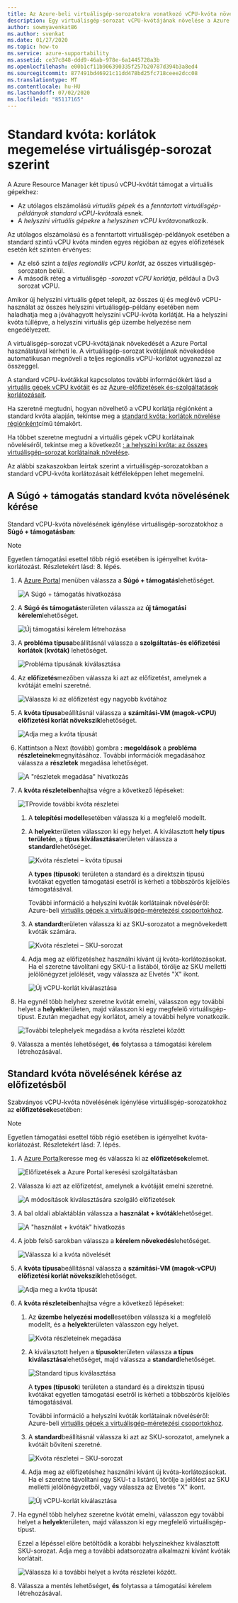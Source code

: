 ```yaml
---
title: Az Azure-beli virtuálisgép-sorozatokra vonatkozó vCPU-kvóta növelésének kérése
description: Egy virtuálisgép-sorozat vCPU-kvótájának növelése a Azure Portalban, amely megnöveli a teljes regionális vCPU korlátot ugyanazzal az összeggel.
author: sowmyavenkat86
ms.author: svenkat
ms.date: 01/27/2020
ms.topic: how-to
ms.service: azure-supportability
ms.assetid: ce37c848-ddd9-46ab-978e-6a1445728a3b
ms.openlocfilehash: e00b1cf11b906390335f257b20787d394b3a8ed4
ms.sourcegitcommit: 877491bd46921c11dd478bd25fc718ceee2dcc08
ms.translationtype: MT
ms.contentlocale: hu-HU
ms.lasthandoff: 07/02/2020
ms.locfileid: "85117165"
---
```

# <a name="standard-quota-increase-limits-by-vm-series"></a>Standard kvóta: korlátok megemelése virtuálisgép-sorozat szerint

A Azure Resource Manager két típusú vCPU-kvótát támogat a virtuális gépekhez:

* Az utólagos elszámolású *virtuális gépek* és a *fenntartott virtuálisgép-példányok* *standard vCPU-kvóta*alá esnek.
* A *helyszíni virtuális gépekre* a *helyszínen vCPU kvóta*vonatkozik.

Az utólagos elszámolású és a fenntartott virtuálisgép-példányok esetében a standard szintű vCPU kvóta minden egyes régióban az egyes előfizetések esetén két szinten érvényes:

* Az első szint a *teljes regionális vCPU korlát*, az összes virtuálisgép-sorozaton belül.
* A második réteg a virtuálisgép *-sorozat vCPU korlátja*, például a Dv3 sorozat vCPU.

Amikor új helyszíni virtuális gépet telepít, az összes új és meglévő vCPU-használat az összes helyszíni virtuálisgép-példány esetében nem haladhatja meg a jóváhagyott helyszíni vCPU-kvóta korlátját. Ha a helyszíni kvóta túllépve, a helyszíni virtuális gép üzembe helyezése nem engedélyezett.

A virtuálisgép-sorozat vCPU-kvótájának növekedését a Azure Portal használatával kérheti le. A virtuálisgép-sorozat kvótájának növekedése automatikusan megnöveli a teljes regionális vCPU-korlátot ugyanazzal az összeggel.

A standard vCPU-kvótákkal kapcsolatos további információkért lásd a [virtuális gépek vCPU kvótáit](../../virtual-machines/windows/quotas.md) és az [Azure-előfizetések és-szolgáltatások korlátozásait](https://docs.microsoft.com/azure/azure-supportability/classic-deployment-model-quota-increase-requests).

Ha szeretné megtudni, hogyan növelhető a vCPU korlátja régiónként a standard kvóta alapján, tekintse meg a [standard kvóta: korlátok növelése régiónként](regional-quota-requests.md)című témakört.

Ha többet szeretne megtudni a virtuális gépek vCPU korlátainak növeléséről, tekintse meg a következőt [: a helyszíni kvóta: az összes virtuálisgép-sorozat korlátainak növelése](low-priority-quota.md).

Az alábbi szakaszokban leírtak szerint a virtuálisgép-sorozatokban a standard vCPU-kvóta korlátozásait kétféleképpen lehet megemelni.

## <a name="request-a-standard-quota-increase-from-help--support"></a>A Súgó + támogatás standard kvóta növelésének kérése

Standard vCPU-kvóta növelésének igénylése virtuálisgép-sorozatokhoz a **Súgó + támogatásban**:

> [!NOTE]
> Egyetlen támogatási esettel több régió esetében is igényelhet kvóta-korlátozást. Részletekért lásd: 8. lépés.

1. A [Azure Portal](https://portal.azure.com) menüben válassza a **Súgó + támogatás**lehetőséget.

   ![A Súgó + támogatás hivatkozása](./media/resource-manager-core-quotas-request/help-plus-support.png)

1. A **Súgó és támogatás**területen válassza az **új támogatási kérelem**lehetőséget.

    ![Új támogatási kérelem létrehozása](./media/resource-manager-core-quotas-request/new-support-request.png)

1. A **probléma típusa**beállításnál válassza a **szolgáltatás-és előfizetési korlátok (kvóták)** lehetőséget.

   ![Probléma típusának kiválasztása](./media/resource-manager-core-quotas-request/select-quota-issue-type.png)

1. Az **előfizetés**mezőben válassza ki azt az előfizetést, amelynek a kvótáját emelni szeretné.

   ![Válassza ki az előfizetést egy nagyobb kvótához](./media/resource-manager-core-quotas-request/select-subscription-support-request.png)

1. A **kvóta típusa**beállításnál válassza a **számítási-VM (magok-vCPU) előfizetési korlát növekszik**lehetőséget.

   ![Adja meg a kvóta típusát](./media/resource-manager-core-quotas-request/select-quota-type.png)

1. Kattintson a Next (tovább) gombra **: megoldások** a **probléma részleteinek**megnyitásához. További információk megadásához válassza a **részletek** megadása lehetőséget.

   ![A "részletek megadása" hivatkozás](./media/resource-manager-core-quotas-request/provide-details-link.png)

1. A **kvóta részleteiben**hajtsa végre a következő lépéseket:

   ![TProvide további kvóta részletei](./media/resource-manager-core-quotas-request/quota-details-deployment-rm-locations.png)

   1. A **telepítési modell**esetében válassza ki a megfelelő modellt.

   1. A **helyek**területen válasszon ki egy helyet. A kiválasztott **hely típus területén**, a **típus kiválasztása**területen válassza a **standard**lehetőséget.

      ![Kvóta részletei – kvóta típusai](./media/resource-manager-core-quotas-request/quota-details-select-standard-type.png)

      A **types (típusok**) területen a standard és a direktszín típusú kvótákat egyetlen támogatási esetről is kérheti a többszörös kijelölés támogatásával.

      További információ a helyszíni kvóták korlátainak növeléséről: Azure-beli [virtuális gépek a virtuálisgép-méretezési csoportokhoz](../../virtual-machine-scale-sets/use-spot.md).

   1. A **standard**területen válassza ki az SKU-sorozatot a megnövekedett kvóták számára.

      ![Kvóta részletei – SKU-sorozat](./media/resource-manager-core-quotas-request/quota-details-standard-select-series.png)

   1. Adja meg az előfizetéshez használni kívánt új kvóta-korlátozásokat. Ha el szeretne távolítani egy SKU-t a listából, törölje az SKU melletti jelölőnégyzet jelölését, vagy válassza az Elvetés "X" ikont.

      ![Új vCPU-korlát kiválasztása](./media/resource-manager-core-quotas-request/quota-details-standard-set-vcpu-limit.png)

1. Ha egynél több helyhez szeretne kvótát emelni, válasszon egy további helyet a **helyek**területen, majd válasszon ki egy megfelelő virtuálisgép-típust. Ezután megadhat egy korlátot, amely a további helyre vonatkozik.

   ![További telephelyek megadása a kvóta részletei között](./media/resource-manager-core-quotas-request/quota-details-multiple-locations.png)

1. Válassza a mentés lehetőséget, **és** folytassa a támogatási kérelem létrehozásával.

## <a name="request-a-standard-quota-increase-from-subscriptions"></a>Standard kvóta növelésének kérése az előfizetésből

Szabványos vCPU-kvóta növelésének igénylése virtuálisgép-sorozatokhoz az **előfizetések**esetében:

> [!NOTE]
> Egyetlen támogatási esettel több régió esetében is igényelhet kvóta-korlátozást. Részletekért lásd: 7. lépés.

1. A [Azure Portal](https://portal.azure.com)keresse meg és válassza ki az **előfizetések**elemet.

   ![Előfizetések a Azure Portal keresési szolgáltatásban](./media/resource-manager-core-quotas-request/search-for-subscriptions.png)

1. Válassza ki azt az előfizetést, amelynek a kvótáját emelni szeretné.

   ![A módosítások kiválasztására szolgáló előfizetések](./media/resource-manager-core-quotas-request/select-subscription-change-quota.png)

1. A bal oldali ablaktáblán válassza a **használat + kvóták**lehetőséget.

   ![A "használat + kvóták" hivatkozás](./media/resource-manager-core-quotas-request/select-usage-plus-quotas.png)

1. A jobb felső sarokban válassza a **kérelem növekedés**lehetőséget.

   ![Válassza ki a kvóta növelését](./media/resource-manager-core-quotas-request/request-increase-from-subscription.png)

1. A **kvóta típusa**beállításnál válassza a **számítási-VM (magok-vCPU) előfizetési korlát növekszik**lehetőséget.

   ![Adja meg a kvóta típusát](./media/resource-manager-core-quotas-request/select-quota-type.png)

1. A **kvóta részleteiben**hajtsa végre a következő lépéseket:

   1. Az **üzembe helyezési modell**esetében válassza ki a megfelelő modellt, és a **helyek**területen válasszon egy helyet.

      ![Kvóta részleteinek megadása](./media/resource-manager-core-quotas-request/quota-details-deployment-rm-locations.png)

   1. A kiválasztott helyen a **típusok**területen válassza **a típus kiválasztása**lehetőséget, majd válassza a **standard**lehetőséget.

      ![Standard típus kiválasztása](./media/resource-manager-core-quotas-request/quota-details-select-standard-type.png)

      A **types (típusok**) területen a standard és a direktszín típusú kvótákat egyetlen támogatási esetről is kérheti a többszörös kijelölés támogatásával.

      További információ a helyszíni kvóták korlátainak növeléséről: Azure-beli [virtuális gépek a virtuálisgép-méretezési csoportokhoz](../../virtual-machine-scale-sets/use-spot.md).

   1. A **standard**beállításnál válassza ki azt az SKU-sorozatot, amelynek a kvótáit bővíteni szeretné.

      ![Kvóta részletei – SKU-sorozat](./media/resource-manager-core-quotas-request/quota-details-standard-select-series.png)

   1. Adja meg az előfizetéshez használni kívánt új kvóta-korlátozásokat. Ha el szeretne távolítani egy SKU-t a listáról, törölje a jelölést az SKU melletti jelölőnégyzetből, vagy válassza az Elvetés "X" ikont.

      ![Új vCPU-korlát kiválasztása](./media/resource-manager-core-quotas-request/quota-details-standard-set-vcpu-limit.png)

1. Ha egynél több helyhez szeretne kvótát emelni, válasszon egy további helyet a **helyek**területen, majd válasszon ki egy megfelelő virtuálisgép-típust.

   Ezzel a lépéssel előre betöltődik a korábbi helyszínekhez kiválasztott SKU-sorozat. Adja meg a további adatsorozatra alkalmazni kívánt kvóták korlátait.

   ![Válassza ki a további helyet a kvóta részletei között.](./media/resource-manager-core-quotas-request/quota-details-multiple-locations.png)

1. Válassza a mentés lehetőséget, **és** folytassa a támogatási kérelem létrehozásával.
